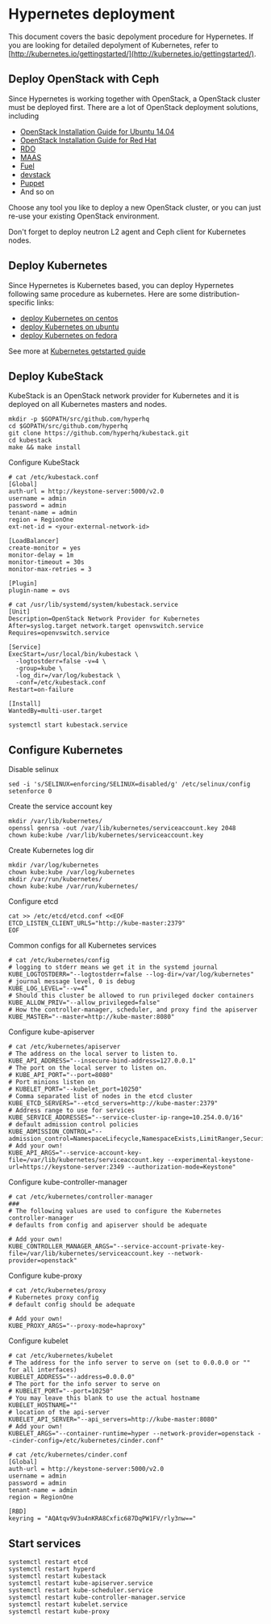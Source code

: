 # Hypernetes deployment

This document covers the basic depolyment procedure for Hypernetes. If you are looking for detailed depolyment of Kubernetes, refer to [http://kubernetes.io/gettingstarted/](http://kubernetes.io/gettingstarted/).

## Deploy OpenStack with Ceph

Since Hypernetes is working together with OpenStack, a OpenStack cluster must be deployed first. There are a lot of OpenStack deployment solutions, including

* [OpenStack Installation Guide for Ubuntu 14.04](http://docs.openstack.org/kilo/install-guide/install/apt/content/)
* [OpenStack Installation Guide for Red Hat](http://docs.openstack.org/kilo/install-guide/install/yum/content/)
* [RDO](https://www.rdoproject.org/Main_Page)
* [MAAS](http://www.ubuntu.com/download/cloud/install-ubuntu-openstack)
* [Fuel](https://www.mirantis.com/products/mirantis-openstack-software/)
* [devstack](http://docs.openstack.org/developer/devstack/)
* [Puppet](https://github.com/puppetlabs/puppetlabs-openstack)
* And so on

Choose any tool you like to deploy a new OpenStack cluster, or you can just re-use your existing OpenStack environment.

Don't forget to deploy neutron L2 agent and Ceph client for Kubernetes nodes.

## Deploy Kubernetes

Since Hypernetes is Kubernetes based, you can deploy Hypernetes following same procedure as kubernetes. Here are some distribution-specific links:

* [deploy Kubernetes on centos](http://kubernetes.io/v1.0/docs/getting-started-guides/centos/centos_manual_config.html)
* [deploy Kubernetes on ubuntu](http://kubernetes.io/v1.0/docs/getting-started-guides/ubuntu.html)
* [deploy Kubernetes on fedora](http://kubernetes.io/v1.0/docs/getting-started-guides/fedora/fedora_ansible_config.html)

See more at [Kubernetes getstarted guide](http://kubernetes.io/gettingstarted/)

## Deploy KubeStack

KubeStack is an OpenStack network provider for Kubernetes and it is deployed on all Kubernetes masters and nodes.

```shell
mkdir -p $GOPATH/src/github.com/hyperhq
cd $GOPATH/src/github.com/hyperhq
git clone https://github.com/hyperhq/kubestack.git
cd kubestack
make && make install
```

Configure KubeStack

```shell
# cat /etc/kubestack.conf
[Global]
auth-url = http://keystone-server:5000/v2.0
username = admin
password = admin
tenant-name = admin
region = RegionOne
ext-net-id = <your-external-network-id>

[LoadBalancer]
create-monitor = yes
monitor-delay = 1m
monitor-timeout = 30s
monitor-max-retries = 3

[Plugin]
plugin-name = ovs
```

```shell
# cat /usr/lib/systemd/system/kubestack.service
[Unit]
Description=OpenStack Network Provider for Kubernetes
After=syslog.target network.target openvswitch.service
Requires=openvswitch.service

[Service]
ExecStart=/usr/local/bin/kubestack \
  -logtostderr=false -v=4 \
  -group=kube \
  -log_dir=/var/log/kubestack \
  -conf=/etc/kubestack.conf
Restart=on-failure

[Install]
WantedBy=multi-user.target
```

```shell
systemctl start kubestack.service
```

## Configure Kubernetes

Disable selinux

```shell
sed -i 's/SELINUX=enforcing/SELINUX=disabled/g' /etc/selinux/config
setenforce 0
```

Create the service account key

```shell
mkdir /var/lib/kubernetes/
openssl genrsa -out /var/lib/kubernetes/serviceaccount.key 2048
chown kube:kube /var/lib/kubernetes/serviceaccount.key
```

Create Kubernetes log dir

```shell
mkdir /var/log/kubernetes
chown kube:kube /var/log/kubernetes
mkdir /var/run/kubernetes/
chown kube:kube /var/run/kubernetes/
```

Configure etcd

```shell
cat >> /etc/etcd/etcd.conf <<EOF
ETCD_LISTEN_CLIENT_URLS="http://kube-master:2379"
EOF
```

Common configs for all Kubernetes services

```shell
# cat /etc/kubernetes/config
# logging to stderr means we get it in the systemd journal
KUBE_LOGTOSTDERR="--logtostderr=false --log-dir=/var/log/kubernetes"
# journal message level, 0 is debug
KUBE_LOG_LEVEL="--v=4”
# Should this cluster be allowed to run privileged docker containers
KUBE_ALLOW_PRIV="--allow_privileged=false"
# How the controller-manager, scheduler, and proxy find the apiserver
KUBE_MASTER="--master=http://kube-master:8080"
```

Configure kube-apiserver

```
# cat /etc/kubernetes/apiserver
# The address on the local server to listen to.
KUBE_API_ADDRESS="--insecure-bind-address=127.0.0.1"
# The port on the local server to listen on.
# KUBE_API_PORT="--port=8080"
# Port minions listen on
# KUBELET_PORT="--kubelet_port=10250"
# Comma separated list of nodes in the etcd cluster
KUBE_ETCD_SERVERS="--etcd_servers=http://kube-master:2379"
# Address range to use for services
KUBE_SERVICE_ADDRESSES="--service-cluster-ip-range=10.254.0.0/16"
# default admission control policies
KUBE_ADMISSION_CONTROL="--admission_control=NamespaceLifecycle,NamespaceExists,LimitRanger,SecurityContextDeny,ServiceAccount,ResourceQuota"
# Add your own!
KUBE_API_ARGS="--service-account-key-file=/var/lib/kubernetes/serviceaccount.key --experimental-keystone-url=https://keystone-server:2349 --authorization-mode=Keystone"
```

Configure kube-controller-manager

```shell
# cat /etc/kubernetes/controller-manager
###
# The following values are used to configure the Kubernetes controller-manager
# defaults from config and apiserver should be adequate

# Add your own!
KUBE_CONTROLLER_MANAGER_ARGS="--service-account-private-key-file=/var/lib/kubernetes/serviceaccount.key --network-provider=openstack"
```

Configure kube-proxy

```shell
# cat /etc/kubernetes/proxy
# Kubernetes proxy config
# default config should be adequate

# Add your own!
KUBE_PROXY_ARGS="--proxy-mode=haproxy"
```

Configure kubelet

```shell
# cat /etc/kubernetes/kubelet
# The address for the info server to serve on (set to 0.0.0.0 or "" for all interfaces)
KUBELET_ADDRESS="--address=0.0.0.0"
# The port for the info server to serve on
# KUBELET_PORT="--port=10250"
# You may leave this blank to use the actual hostname
KUBELET_HOSTNAME=""
# location of the api-server
KUBELET_API_SERVER="--api_servers=http://kube-master:8080"
# Add your own!
KUBELET_ARGS="--container-runtime=hyper --network-provider=openstack --cinder-config=/etc/kubernetes/cinder.conf"

# cat /etc/kubernetes/cinder.conf
[Global]
auth-url = http://keystone-server:5000/v2.0
username = admin
password = admin
tenant-name = admin
region = RegionOne

[RBD]
keyring = "AQAtqv9V3u4nKRA8Cxfic687DqPW1FV/rly3nw=="
```

## Start services

```shell
systemctl restart etcd
systemctl restart hyperd
systemctl restart kubestack
systemctl restart kube-apiserver.service
systemctl restart kube-scheduler.service
systemctl restart kube-controller-manager.service
systemctl restart kubelet.service
systemctl restart kube-proxy
````
